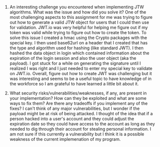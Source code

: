 1. An interesting challenge you encountered when implementing JTW algorithms. What was the issue and how did you solve it?
    One of the most challenging aspects to this assignment for me was trying to figure out how to generate a valid JTW object for users
    that I could then use for validation. JWT.io was very helpful for helping me figure out if my token was valid while trying to figure out how to create the token. To solve this issue I created a hmac using the Crypto packages with the special key. I then used base62url on a header that I created that has the type and algorithm used for hashing (like standard JWT). I then hashed the data object in login which contained information about the expiration of the login session and also the user object (aka the payload). I got stuck for a while on generating the signature until I realized I was right and I just needed to enter my special key to validate on JWT.io. Overall, figure out how to create JWT was challenging but it was interesting and seems to be a useful topic to have knowledge of in the workforce so I am grateful to have learned a little bit about it.

2. What security risks/vulnerabilities/weaknesses, if any, are present in your implementation? How can they be exploited and what are some ways to fix them? Are there any tradeoffs if you implement any of the fixes?
    I can't think of any major vulnerabilities, but I wonder if the payload might be at risk of being attacked. I thought of the idea that if a person hacked into a user's account and they could adjust the expiration date so they could have access to the account as long as they needed to dig through their account for stealing personal information. I am not sure if this currently a vulnerability but I think it is a possible weakness of the current implemenation of my program.
